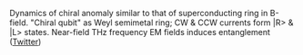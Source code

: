 
Dynamics of chiral anomaly similar to that of superconducting ring in B-field. "Chiral qubit" as Weyl semimetal ring; CW & CCW currents form |R&gt; & |L&gt; states. Near-field THz frequency EM fields induces entanglement ([Twitter](https://twitter.com/JoshuahHeath/status/1109646399132569600))
